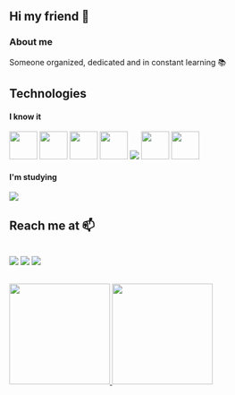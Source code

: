 ## Hi my friend 👋
### About me
Someone organized, dedicated and in constant learning 📚
## Technologies

#### I know it
<div>
  <img src="https://cdn.jsdelivr.net/gh/devicons/devicon/icons/html5/html5-original.svg" width="50"/>
     <img src="https://cdn.jsdelivr.net/gh/devicons/devicon/icons/css3/css3-original.svg" width="50"/>
     <img src="https://cdn.jsdelivr.net/gh/devicons/devicon/icons/javascript/javascript-original.svg" width = "50"/>
    <img src="https://cdn.jsdelivr.net/gh/devicons/devicon/icons/git/git-original.svg"  width=50/>
    <img src="https://cdn.jsdelivr.net/gh/devicons/devicon@latest/icons/sqldeveloper/sqldeveloper-original.svg" />
    <img src="https://cdn.jsdelivr.net/gh/devicons/devicon/icons/react/react-original.svg" width="50"/>
    <img src="https://cdn.jsdelivr.net/gh/devicons/devicon/icons/nodejs/nodejs-original.svg" width="50"/>
</div>
<h4>I'm studying</h4>
    <img src="https://cdn.jsdelivr.net/gh/devicons/devicon@latest/icons/csharp/csharp-original.svg" />
<div>

</div>
    
## Reach me at 📫 
  <div><br>
     <a href = "mailto:dev.ramosss2003@gmail.com"><img src="https://img.shields.io/badge/Gmail-D14836?style=for-the-badge&logo=gmail&logoColor=white" target="_blank"></a>
     <a href="https://www.linkedin.com/in/emilly-ramos-517b14208/" target="_blank"><img src="https://img.shields.io/badge/-LinkedIn-%230077B5?style=for-the-badge&logo=linkedin&logoColor=white" target="_blank"></a>
    <a href="https://t.me/Emilly_Ramoss" target="_blank"><img src="https://img.shields.io/badge/Telegram-2CA5E0?style=for-the-badge&logo=telegram&logoColor=white"></a>
  </div>
  
## 
  <div>
  <a href="https://github.com/devramoss">
  <img height="180em" src="https://github-readme-stats.vercel.app/api?username=devramoss&show_icons=true&theme=dracula&include_all_commits=true&count_private=true"/>
  <img height="180em" src="https://github-readme-stats.vercel.app/api/top-langs/?username=devramoss&layout=compact&langs_count=7&theme=dracula"/>
  </div>



